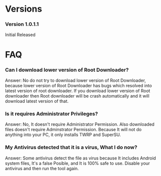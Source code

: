 # Versions

### Version 1.0.1.1
Initial Released

# FAQ
### Can I download lower version of Root Downloader?
Answer: No do not try to download lower version of Root Downloader, because lower version of Root Downloader has bugs which resolved into latest version of root downloader. If you download lower version of Root downloader then Root downloader will be crash automatically and it will download latest version of that.

### Is it requires Administrator Privileges?
Answer: No, It doesn't require Administrator Permission. Also downloaded files doesn't require Adminstrator Permission. Because It will not do anything into your PC, it only installs TWRP and SuperSU.

### My Antivirus detected that it is a virus, What I do now?
Answer: Some antivirus detect the file as virus because It includes Android system files, It's a false Posible, and It is 100% safe to use. Disable your antivirus and then run the tool again.
